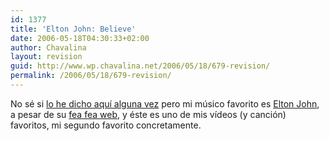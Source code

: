 ```yaml
---
id: 1377
title: 'Elton John: Believe'
date: 2006-05-18T04:30:33+02:00
author: Chavalina
layout: revision
guid: http://www.wp.chavalina.net/2006/05/18/679-revision/
permalink: /2006/05/18/679-revision/
---
```

No sé si <a href="http://chavalina.net/archivos.php?patron=elton+john&#038;buscar=busca#listado" target="_blank">lo he dicho aqu&iacute; alguna vez</a> pero mi m&uacute;sico favorito es <a href="http://es.wikipedia.org/wiki/Elton_John" target="_blank">Elton John</a>, a pesar de su <a href="http://www.eltonjohn.com/flash_index.asp" target="_blank">fea fea web</a>, y éste es uno de mis v&iacute;deos (y canci&oacute;n) favoritos, mi segundo favorito concretamente.